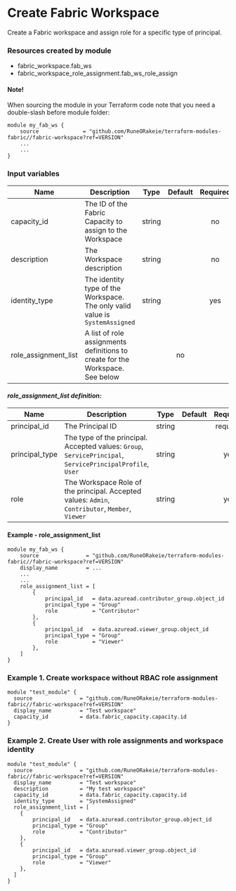 # Create Fabric Workspace
Create a Fabric workspace and assign role for a specific type of principal.

### Resources created by module
* fabric_workspace.fab_ws
* fabric_workspace_role_assignment.fab_ws_role_assign

#### Note!
When sourcing the module in your Terraform code note that you need a double-slash before module folder: 
```hcl
module my_fab_ws {
    source              = "github.com/RuneORakeie/terraform-modules-fabric//fabric-workspace?ref=VERSION"
    ...
    ...
}
```

### Input variables
| Name | Description | Type | Default | Required |
|------|-------------|:----:|:------------:|:-----:|
|capacity_id|The ID of the Fabric Capacity to assign to the Workspace|string||no|
|description|The Workspace description|string||no|
|identity_type|The identity type of the Workspace. The only valid value is `SystemAssigned`|string||yes|
|role_assignment_list|A list of role assignments definitions to create for the Workspace. See below||no|

#### *role_assignment_list definition:*
| Name | Description | Type | Default | Required |
|------|-------------|:----:|:-------:|:-----:|
|principal_id|The Principal ID| string || required |
|principal_type|The type of the principal. Accepted values: `Group`, `ServicePrincipal`, `ServicePrincipalProfile`, `User`| string ||yes|
|role|The Workspace Role of the principal. Accepted values: `Admin`, `Contributor`, `Member`, `Viewer`| string || yes | 

#### Example - role_assignment_list
```hcl
module my_fab_ws {
    source               = "github.com/RuneORakeie/terraform-modules-fabric//fabric-workspace?ref=VERSION"
    display_name         = ...
    ...
    ...
    role_assignment_list = [
        {
            principal_id   = data.azuread.contributor_group.object_id
            principal_type = "Group"
            role           = "Contributor"
        },
        {
            principal_id   = data.azuread.viewer_group.object_id
            principal_type = "Group"
            role           = "Viewer"
        },
    ] 
}
```

### Example 1. Create workspace without RBAC role assignment 
```hcl
module "test_module" {
  source               = "github.com/RuneORakeie/terraform-modules-fabric//fabric-workspace?ref=VERSION"
  display_name         = "Test workspace"
  capacity_id          = data.fabric_capacity.capacity.id
}
```
### Example 2. Create User with role assignments and workspace identity
```hcl
module "test_module" {
  source               = "github.com/RuneORakeie/terraform-modules-fabric//fabric-workspace?ref=VERSION"
  display_name         = "Test workspace"
  description          = "My test workspace"
  capacity_id          = data.fabric_capacity.capacity.id
  identity_type        = "SystemAssigned"
  role_assignment_list = [
    {
        principal_id   = data.azuread.contributor_group.object_id
        principal_type = "Group"
        role           = "Contributor"
    },
    {
        principal_id   = data.azuread.viewer_group.object_id
        principal_type = "Group"
        role           = "Viewer"
    },
  ]
}
```
